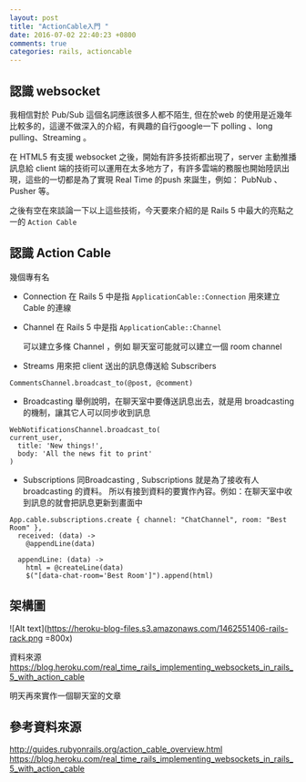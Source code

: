 ```yaml
---
layout: post
title: "ActionCable入門 "
date: 2016-07-02 22:40:23 +0800
comments: true
categories: rails, actioncable
---
```


## 認識 websocket

我相信對於 Pub/Sub 這個名詞應該很多人都不陌生, 但在於web 的使用是近幾年比較多的，這邊不做深入的介紹，有興趣的自行google一下 polling 、long pulling、Streaming 。

在 HTML5 有支援 websocket 之後，開始有許多技術都出現了，server 主動推播訊息給 client 端的技術可以運用在太多地方了，有許多雲端的務服也開始陸訊出現，這些的一切都是為了實現 Real Time 的push 來誕生，例如： PubNub 、 Pusher 等。

之後有空在來談論一下以上這些技術，今天要來介紹的是 Rails 5 中最大的亮點之一的 ` Action Cable `

## 認識 Action Cable

幾個專有名

- Connection
  在 Rails 5 中是指 `ApplicationCable::Connection`
  用來建立 Cable 的連線

- Channel
  在 Rails 5 中是指 `ApplicationCable::Channel`

  可以建立多條 Channel ，例如 聊天室可能就可以建立一個 room channel

- Streams
  用來把 client 送出的訊息傳送給 Subscribers

```
CommentsChannel.broadcast_to(@post, @comment)
```

- Broadcasting
  舉例說明，在聊天室中要傳送訊息出去，就是用 broadcasting 的機制，讓其它人可以同步收到訊息

```
WebNotificationsChannel.broadcast_to(
current_user,
  title: 'New things!',
  body: 'All the news fit to print'
)
```

- Subscriptions
 同Broadcasting , Subscriptions 就是為了接收有人 broadcasting 的資料。
 所以有接到資料的要實作內容。例如：在聊天室中收到訊息的就會把訊息更新到畫面中

```
App.cable.subscriptions.create { channel: "ChatChannel", room: "Best Room" },
  received: (data) ->
    @appendLine(data)

  appendLine: (data) ->
    html = @createLine(data)
    $("[data-chat-room='Best Room']").append(html)

```

## 架構圖

![Alt text](https://heroku-blog-files.s3.amazonaws.com/1462551406-rails-rack.png =800x)

資料來源
https://blog.heroku.com/real_time_rails_implementing_websockets_in_rails_5_with_action_cable



明天再來實作一個聊天室的文章

## 參考資料來源

http://guides.rubyonrails.org/action_cable_overview.html
https://blog.heroku.com/real_time_rails_implementing_websockets_in_rails_5_with_action_cable
